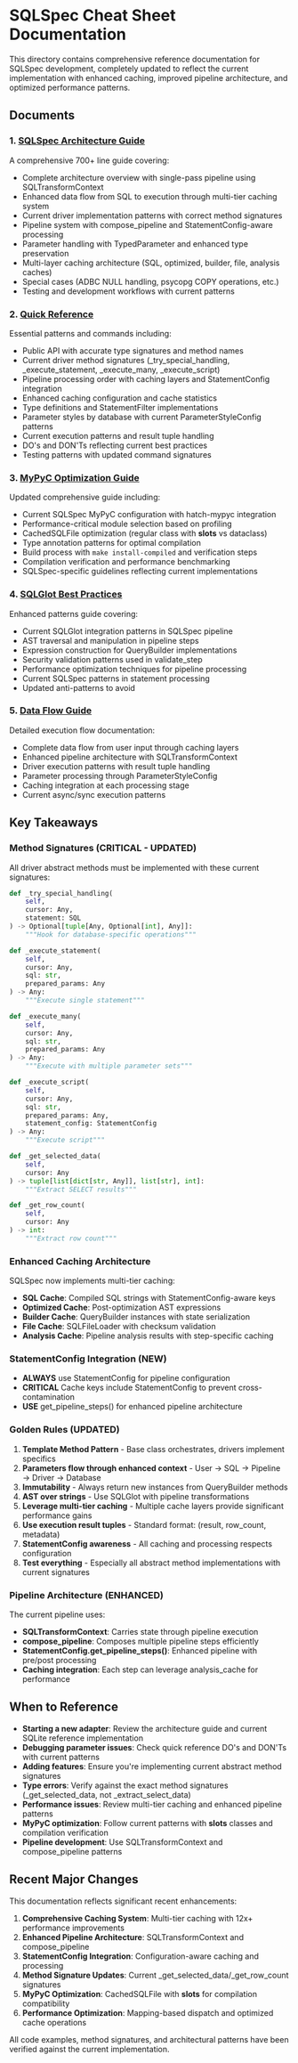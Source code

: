 # SQLSpec Cheat Sheet Documentation

This directory contains comprehensive reference documentation for SQLSpec development, completely updated to reflect the current implementation with enhanced caching, improved pipeline architecture, and optimized performance patterns.

## Documents

### 1. [SQLSpec Architecture Guide](sqlspec-architecture-guide.md)

A comprehensive 700+ line guide covering:

- Complete architecture overview with single-pass pipeline using SQLTransformContext
- Enhanced data flow from SQL to execution through multi-tier caching system
- Current driver implementation patterns with correct method signatures
- Pipeline system with compose_pipeline and StatementConfig-aware processing
- Parameter handling with TypedParameter and enhanced type preservation
- Multi-layer caching architecture (SQL, optimized, builder, file, analysis caches)
- Special cases (ADBC NULL handling, psycopg COPY operations, etc.)
- Testing and development workflows with current patterns

### 2. [Quick Reference](quick-reference.md)

Essential patterns and commands including:

- Public API with accurate type signatures and method names
- Current driver method signatures (_try_special_handling, _execute_statement, _execute_many, _execute_script)
- Pipeline processing order with caching layers and StatementConfig integration
- Enhanced caching configuration and cache statistics
- Type definitions and StatementFilter implementations
- Parameter styles by database with current ParameterStyleConfig patterns
- Current execution patterns and result tuple handling
- DO's and DON'Ts reflecting current best practices
- Testing patterns with updated command signatures

### 3. [MyPyC Optimization Guide](mypyc-optimization-guide.md)

Updated comprehensive guide including:

- Current SQLSpec MyPyC configuration with hatch-mypyc integration
- Performance-critical module selection based on profiling
- CachedSQLFile optimization (regular class with __slots__ vs dataclass)
- Type annotation patterns for optimal compilation
- Build process with `make install-compiled` and verification steps
- Compilation verification and performance benchmarking
- SQLSpec-specific guidelines reflecting current implementations

### 4. [SQLGlot Best Practices](sqlglot-best-practices-cheat-sheet.md)

Enhanced patterns guide covering:

- Current SQLGlot integration patterns in SQLSpec pipeline
- AST traversal and manipulation in pipeline steps
- Expression construction for QueryBuilder implementations
- Security validation patterns used in validate_step
- Performance optimization techniques for pipeline processing
- Current SQLSpec patterns in statement processing
- Updated anti-patterns to avoid

### 5. [Data Flow Guide](sqlspec-data-flow-guide.md)

Detailed execution flow documentation:

- Complete data flow from user input through caching layers
- Enhanced pipeline architecture with SQLTransformContext
- Driver execution patterns with result tuple handling
- Parameter processing through ParameterStyleConfig
- Caching integration at each processing stage
- Current async/sync execution patterns

## Key Takeaways

### Method Signatures (CRITICAL - UPDATED)

All driver abstract methods must be implemented with these current signatures:

```python
def _try_special_handling(
    self,
    cursor: Any,
    statement: SQL
) -> Optional[tuple[Any, Optional[int], Any]]:
    """Hook for database-specific operations"""

def _execute_statement(
    self,
    cursor: Any,
    sql: str,
    prepared_params: Any
) -> Any:
    """Execute single statement"""

def _execute_many(
    self,
    cursor: Any,
    sql: str,
    prepared_params: Any
) -> Any:
    """Execute with multiple parameter sets"""

def _execute_script(
    self,
    cursor: Any,
    sql: str,
    prepared_params: Any,
    statement_config: StatementConfig
) -> Any:
    """Execute script"""

def _get_selected_data(
    self,
    cursor: Any
) -> tuple[list[dict[str, Any]], list[str], int]:
    """Extract SELECT results"""

def _get_row_count(
    self,
    cursor: Any
) -> int:
    """Extract row count"""
```

### Enhanced Caching Architecture

SQLSpec now implements multi-tier caching:

- **SQL Cache**: Compiled SQL strings with StatementConfig-aware keys
- **Optimized Cache**: Post-optimization AST expressions
- **Builder Cache**: QueryBuilder instances with state serialization
- **File Cache**: SQLFileLoader with checksum validation
- **Analysis Cache**: Pipeline analysis results with step-specific caching

### StatementConfig Integration (NEW)

- **ALWAYS** use StatementConfig for pipeline configuration
- **CRITICAL** Cache keys include StatementConfig to prevent cross-contamination
- **USE** get_pipeline_steps() for enhanced pipeline architecture

### Golden Rules (UPDATED)

1. **Template Method Pattern** - Base class orchestrates, drivers implement specifics
2. **Parameters flow through enhanced context** - User → SQL → Pipeline → Driver → Database
3. **Immutability** - Always return new instances from QueryBuilder methods
4. **AST over strings** - Use SQLGlot with pipeline transformations
5. **Leverage multi-tier caching** - Multiple cache layers provide significant performance gains
6. **Use execution result tuples** - Standard format: (result, row_count, metadata)
7. **StatementConfig awareness** - All caching and processing respects configuration
8. **Test everything** - Especially all abstract method implementations with current signatures

### Pipeline Architecture (ENHANCED)

The current pipeline uses:

- **SQLTransformContext**: Carries state through pipeline execution
- **compose_pipeline**: Composes multiple pipeline steps efficiently
- **StatementConfig.get_pipeline_steps()**: Enhanced pipeline with pre/post processing
- **Caching integration**: Each step can leverage analysis_cache for performance

## When to Reference

- **Starting a new adapter**: Review the architecture guide and current SQLite reference implementation
- **Debugging parameter issues**: Check quick reference DO's and DON'Ts with current patterns
- **Adding features**: Ensure you're implementing current abstract method signatures
- **Type errors**: Verify against the exact method signatures (_get_selected_data, not _extract_select_data)
- **Performance issues**: Review multi-tier caching and enhanced pipeline patterns
- **MyPyC optimization**: Follow current patterns with __slots__ classes and compilation verification
- **Pipeline development**: Use SQLTransformContext and compose_pipeline patterns

## Recent Major Changes

This documentation reflects significant recent enhancements:

1. **Comprehensive Caching System**: Multi-tier caching with 12x+ performance improvements
2. **Enhanced Pipeline Architecture**: SQLTransformContext and compose_pipeline
3. **StatementConfig Integration**: Configuration-aware caching and processing
4. **Method Signature Updates**: Current _get_selected_data/_get_row_count signatures
5. **MyPyC Optimization**: CachedSQLFile with __slots__ for compilation compatibility
6. **Performance Optimization**: Mapping-based dispatch and optimized cache operations

All code examples, method signatures, and architectural patterns have been verified against the current implementation.
